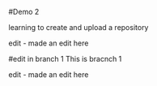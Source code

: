 #Demo 2

learning to create and upload a repository


edit - made an edit here


#edit in branch 1
This is bracnch 1

edit - made an edit here

